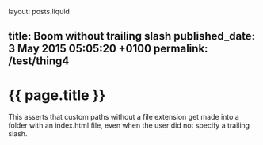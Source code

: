 layout: posts.liquid

title:  Boom without trailing slash
published_date:  3 May 2015 05:05:20 +0100
permalink: /test/thing4
---
# {{ page.title }}

This asserts that custom paths without a file extension get made into a folder with an index.html file, even when the user did not specify a trailing slash.
